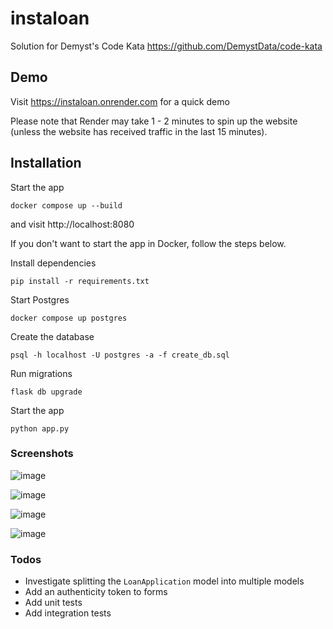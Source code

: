 # instaloan

Solution for Demyst's Code Kata https://github.com/DemystData/code-kata

## Demo

Visit https://instaloan.onrender.com for a quick demo

Please note that Render may take 1 - 2 minutes to spin up the website (unless the website has received traffic in the last 15 minutes).

## Installation

Start the app

```
docker compose up --build
```

and visit http://localhost:8080

If you don't want to start the app in Docker, follow the steps below.

Install dependencies

```
pip install -r requirements.txt
```

Start Postgres

```
docker compose up postgres
```

Create the database

```
psql -h localhost -U postgres -a -f create_db.sql
```

Run migrations

```
flask db upgrade
```

Start the app

```
python app.py
```

### Screenshots

![image](https://github.com/nisanthchunduru/instaloan/assets/1789832/b51b6b09-03eb-4e15-ab8c-ccb349c41217)

![image](https://github.com/nisanthchunduru/instaloan/assets/1789832/bbaada44-73a3-4b1f-a568-d04c2b8ba2a2)

![image](https://github.com/nisanthchunduru/instaloan/assets/1789832/e9742075-c23b-4c17-9ab8-d58e9f701020)

![image](https://github.com/nisanthchunduru/instaloan/assets/1789832/891c61f8-7a58-4608-a398-b04bc30de4ab)

### Todos

- Investigate splitting the `LoanApplication` model into multiple models
- Add an authenticity token to forms
- Add unit tests
- Add integration tests
